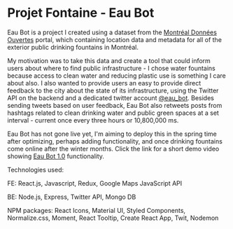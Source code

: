 # Projet Fontaine - Eau Bot

Eau Bot is a project I created using a dataset from the <a href="https://donnees.montreal.ca/ville-de-montreal/fontaines-a-boire-eau-exterieures">Montréal Données Ouvertes<a> portal, which containing location data and metadata for all of the exterior public drinking fountains in Montréal.

My motivation was to take this data and create a tool that could inform users about where to find public infrastructure - I chose water fountains because access to clean water and reducing plastic use is something I care about also. I also wanted to provide users an easy to provide direct feedback to the city about the state of its infrastructure, using the Twitter API on the backend and a dedicated twitter account <a href="https://twitter.com/eau_bot">@eau_bot<a>. Besides sending tweets based on user feedback, Eau Bot also retweets posts from hashtags related to clean drinking water and public green spaces at a set interval - current once every three hours or 10,800,000 ms.

Eau Bot has not gone live yet, I'm aiming to deploy this in the spring time after optimizing, perhaps adding functionality, and once drinking fountains come online after the winter months. Click the link for a short demo video showing <a href="https://youtu.be/GwXTD2dpE28">Eau Bot 1.0<a> functionality.

Technologies used:

FE: React.js, Javascript, Redux, Google Maps JavaScript API

BE: Node.js, Express, Twitter API, Mongo DB

NPM packages: React Icons, Material UI, Styled Components, Normalize.css, Moment, React Tooltip, Create React App, Twit, Nodemon
